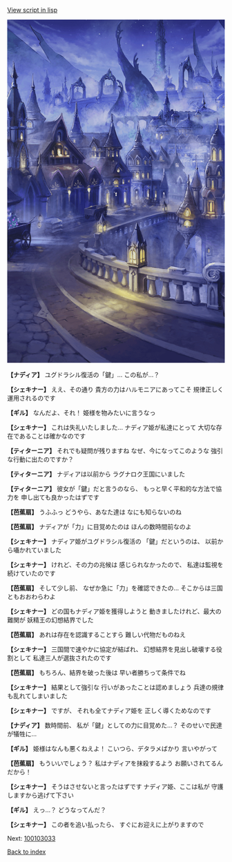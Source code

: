 [View script in lisp](../scripts/100103021.txt)

![101_city_night3.png](../images/backgrounds/101_city_night3.png)

**【ナディア】**
ユグドラシル復活の「鍵」…
この私が…？

**【シェキナー】**
ええ、その通り
貴方の力はハルモニアにあってこそ
規律正しく運用されるのです

**【ギル】**
なんだよ、それ！
姫様を物みたいに言うなっ

**【シェキナー】**
これは失礼いたしました…
ナディア姫が私達にとって
大切な存在であることは確かなのです

**【ティターニア】**
それでも疑問が残りますね
なぜ、今になってこのような
強引な行動に出たのですか？

**【ティターニア】**
ナディアは以前から
ラグナロク王国にいました

**【ティターニア】**
彼女が「鍵」だと言うのなら、
もっと早く平和的な方法で協力を
申し出ても良かったはずです

**【芭蕉扇】**
うふふっ
どうやら、あなた達は
なにも知らないのね

**【芭蕉扇】**
ナディアが「力」に目覚めたのは
ほんの数時間前なのよ

**【シェキナー】**
ナディア姫がユグドラシル復活の
「鍵」だというのは、
以前から囁かれていました

**【シェキナー】**
けれど、その力の兆候は
感じられなかったので、
私達は監視を続けていたのです

**【芭蕉扇】**
そして少し前、
なぜか急に「力」を確認できたの…
そこからは三国ともおおわらわよ

**【シェキナー】**
どの国もナディア姫を獲得しようと
動きましたけれど、最大の難関が
妖精王の幻想結界でした

**【芭蕉扇】**
あれは存在を認識することすら
難しい代物だものねえ

**【シェキナー】**
三国間で速やかに協定が結ばれ、
幻想結界を見出し破壊する役割として
私達三人が選抜されたのです

**【芭蕉扇】**
もちろん、結界を破った後は
早い者勝ちって条件でね

**【シェキナー】**
結果として強引な
行いがあったことは認めましょう
兵達の規律も乱れてしまいました

**【シェキナー】**
ですが、
それも全てナディア姫を
正しく導くためなのです

**【ナディア】**
数時間前、
私が「鍵」としての力に目覚めた…？
そのせいで民達が犠牲に…

**【ギル】**
姫様はなんも悪くねえよ！
こいつら、デタラメばかり
言いやがって

**【芭蕉扇】**
もういいでしょう？
私はナディアを抹殺するよう
お願いされてるんだから！

**【シェキナー】**
そうはさせないと言ったはずです
ナディア姫、ここは私が
守護しますから逃げて下さい

**【ギル】**
えっ…？
どうなってんだ？

**【シェキナー】**
この者を追い払ったら、
すぐにお迎えに上がりますので

Next: [100103033](100103033.md)

[Back to index](index.md)
